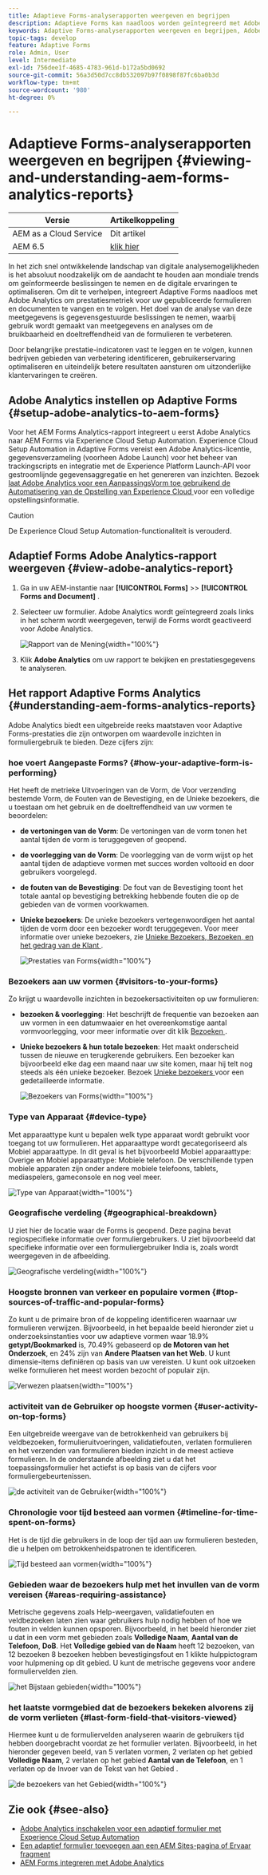 ```yaml
---
title: Adaptieve Forms-analyserapporten weergeven en begrijpen
description: Adaptieve Forms kan naadloos worden geïntegreerd met Adobe Analytics om prestatiegegevens voor gepubliceerde formulieren en documenten vast te leggen en bij te houden.
keywords: Adaptive Forms-analyserapporten weergeven en begrijpen, Adobe-analyserapport, Forms Analytics-rapport
topic-tags: develop
feature: Adaptive Forms
role: Admin, User
level: Intermediate
exl-id: 756dee1f-4685-4783-961d-b172a5bd0692
source-git-commit: 56a3d50d7cc8db532097b97f0898f87fc6ba0b3d
workflow-type: tm+mt
source-wordcount: '980'
ht-degree: 0%

---
```


# Adaptieve Forms-analyserapporten weergeven en begrijpen {#viewing-and-understanding-aem-forms-analytics-reports}

| Versie | Artikelkoppeling |
| -------- | ---------------------------- |
| AEM as a Cloud Service | Dit artikel |
| AEM 6.5 | [ klik hier ](https://experienceleague.adobe.com/docs/experience-manager-65/forms/integrate-aem-forms-with-experience-cloud-solutions/view-understand-aem-forms-analytics-reports.html?lang=nl-NL) |

In het zich snel ontwikkelende landschap van digitale analysemogelijkheden is het absoluut noodzakelijk om de aandacht te houden aan mondiale trends om geïnformeerde beslissingen te nemen en de digitale ervaringen te optimaliseren. Om dit te verhelpen, integreert Adaptive Forms naadloos met Adobe Analytics om prestatiesmetriek voor uw gepubliceerde formulieren en documenten te vangen en te volgen. Het doel van de analyse van deze meetgegevens is gegevensgestuurde beslissingen te nemen, waarbij gebruik wordt gemaakt van meetgegevens en analyses om de bruikbaarheid en doeltreffendheid van de formulieren te verbeteren.

Door belangrijke prestatie-indicatoren vast te leggen en te volgen, kunnen bedrijven gebieden van verbetering identificeren, gebruikerservaring optimaliseren en uiteindelijk betere resultaten aansturen om uitzonderlijke klantervaringen te creëren.

## Adobe Analytics instellen op Adaptive Forms {#setup-adobe-analytics-to-aem-forms}

Voor het AEM Forms Analytics-rapport integreert u eerst Adobe Analytics naar AEM Forms via Experience Cloud Setup Automation. Experience Cloud Setup Automation in Adaptive Forms vereist een Adobe Analytics-licentie, gegevensverzameling (voorheen Adobe Launch) voor het beheer van trackingscripts en integratie met de Experience Platform Launch-API voor gestroomlijnde gegevensaggregatie en het genereren van inzichten. Bezoek [ laat Adobe Analytics voor een AanpassingsVorm toe gebruikend de Automatisering van de Opstelling van Experience Cloud ](/help/forms/enable-adobe-analytics-adaptive-form-using-experience-cloud-setup-automation.md) voor een volledige opstellingsinformatie.

>[!CAUTION]
>
>De Experience Cloud Setup Automation-functionaliteit is verouderd.

## Adaptief Forms Adobe Analytics-rapport weergeven {#view-adobe-analytics-report}

1. Ga in uw AEM-instantie naar **[!UICONTROL Forms]** >> **[!UICONTROL Forms and Document]** .
1. Selecteer uw formulier. Adobe Analytics wordt geïntegreerd zoals links in het scherm wordt weergegeven, terwijl de Forms wordt geactiveerd voor Adobe Analytics.

   ![ Rapport van de Mening ](assets/activ-aa.png){width="100%"}

1. Klik **Adobe Analytics** om uw rapport te bekijken en prestatiesgegevens te analyseren.

## Het rapport Adaptive Forms Analytics {#understanding-aem-forms-analytics-reports}

Adobe Analytics biedt een uitgebreide reeks maatstaven voor Adaptive Forms-prestaties die zijn ontworpen om waardevolle inzichten in formuliergebruik te bieden. Deze cijfers zijn:

### **hoe voert Aangepaste Forms?** {#how-your-adaptive-form-is-performing}

Het heeft de metrieke Uitvoeringen van de Vorm, de Voor verzending bestemde Vorm, de Fouten van de Bevestiging, en de Unieke bezoekers, die u toestaan om het gebruik en de doeltreffendheid van uw vormen te beoordelen:

* **de vertoningen van de Vorm**: De vertoningen van de vorm tonen het aantal tijden de vorm is teruggegeven of geopend.

* **de voorlegging van de Vorm**: De voorlegging van de vorm wijst op het aantal tijden de adaptieve vormen met succes worden voltooid en door gebruikers voorgelegd.

* **de fouten van de Bevestiging**: De fout van de Bevestiging toont het totale aantal op bevestiging betrekking hebbende fouten die op de gebieden van de vormen voorkwamen.

* **Unieke bezoekers**: De unieke bezoekers vertegenwoordigen het aantal tijden de vorm door een bezoeker wordt teruggegeven. Voor meer informatie over unieke bezoekers, zie [ Unieke Bezoekers, Bezoeken, en het gedrag van de Klant ](https://experienceleague.adobe.com/docs/analytics/components/metrics/visits.html?lang=nl-NL).

  ![ Prestaties van Forms ](assets/forms-performance.png){width="100%"}

### **Bezoekers aan uw vormen** {#visitors-to-your-forms}

Zo krijgt u waardevolle inzichten in bezoekersactiviteiten op uw formulieren:

* **bezoeken &amp; voorlegging**: Het beschrijft de frequentie van bezoeken aan uw vormen in een datumwaaier en het overeenkomstige aantal vormvoorlegging, voor meer informatie over dit klik [ Bezoeken ](https://experienceleague.adobe.com/docs/analytics/components/metrics/visits.html?lang=nl-NL).
* **Unieke bezoekers &amp; hun totale bezoeken**: Het maakt onderscheid tussen de nieuwe en terugkerende gebruikers. Een bezoeker kan bijvoorbeeld elke dag een maand naar uw site komen, maar hij telt nog steeds als één unieke bezoeker. Bezoek [ Unieke bezoekers ](https://experienceleague.adobe.com/docs/analytics/components/metrics/unique-visitors.html?lang=nl-NL) voor een gedetailleerde informatie.

  ![ Bezoekers van Forms ](assets/forms-visitors.png){width="100%"}

### **Type van Apparaat** {#device-type}

Met apparaattype kunt u bepalen welk type apparaat wordt gebruikt voor toegang tot uw formulieren. Het apparaattype wordt gecategoriseerd als Mobiel apparaattype. In dit geval is het bijvoorbeeld Mobiel apparaattype: Overige en Mobiel apparaattype: Mobiele telefoon. De verschillende typen mobiele apparaten zijn onder andere mobiele telefoons, tablets, mediaspelers, gameconsole en nog veel meer.

![ Type van Apparaat ](assets/device-type.png){width="100%"}

### **Geografische verdeling** {#geographical-breakdown}

U ziet hier de locatie waar de Forms is geopend. Deze pagina bevat regiospecifieke informatie over formuliergebruikers. U ziet bijvoorbeeld dat specifieke informatie over een formuliergebruiker India is, zoals wordt weergegeven in de afbeelding.

![ Geografische verdeling ](assets/geographical-breakdown.png){width="100%"}

### **Hoogste bronnen van verkeer en populaire vormen** {#top-sources-of-traffic-and-popular-forms}

Zo kunt u de primaire bron of de koppeling identificeren waarnaar uw formulieren verwijzen. Bijvoorbeeld, in het bepaalde beeld hieronder ziet u onderzoeksinstanties voor uw adaptieve vormen waar 18.9% **getypt/Bookmarked** is, 70.49% gebaseerd op **de Motoren van het Onderzoek**, en 24% zijn van **Andere Plaatsen van het Web**. U kunt dimensie-items definiëren op basis van uw vereisten. U kunt ook uitzoeken welke formulieren het meest worden bezocht of populair zijn.

![ Verwezen plaatsen ](assets/referred-sites.png){width="100%"}

### **activiteit van de Gebruiker op hoogste vormen** {#user-activity-on-top-forms}

Een uitgebreide weergave van de betrokkenheid van gebruikers bij veldbezoeken, formulieruitvoeringen, validatiefouten, verlaten formulieren en het verzenden van formulieren bieden inzicht in de meest actieve formulieren. In de onderstaande afbeelding ziet u dat het toepassingsformulier het actiefst is op basis van de cijfers voor formuliergebeurtenissen.

![ de activiteit van de Gebruiker ](assets/user-activity.png){width="100%"}

### **Chronologie voor tijd besteed aan vormen** {#timeline-for-time-spent-on-forms}

Het is de tijd die gebruikers in de loop der tijd aan uw formulieren besteden, die u helpen om betrokkenheidspatronen te identificeren.

![ Tijd besteed aan vormen ](assets/time-spent-on-forms.png){width="100%"}

### **Gebieden waar de bezoekers hulp met het invullen van de vorm** vereisen {#areas-requiring-assistance}

Metrische gegevens zoals Help-weergaven, validatiefouten en veldbezoeken laten zien waar gebruikers hulp nodig hebben of hoe we fouten in velden kunnen opsporen. Bijvoorbeeld, in het beeld hieronder ziet u dat in een vorm met gebieden zoals **Volledige Naam**, **Aantal van de Telefoon**, **DoB**. Het **Volledige gebied van de Naam** heeft 12 bezoeken, van 12 bezoeken 8 bezoeken hebben bevestigingsfout en 1 klikte hulppictogram voor hulpmening op dit gebied. U kunt de metrische gegevens voor andere formuliervelden zien.

![ het Bijstaan gebieden ](assets/assisting-areas.png){width="100%"}

### **het laatste vormgebied dat de bezoekers bekeken alvorens zij de vorm** verlieten {#last-form-field-that-visitors-viewed}

Hiermee kunt u de formuliervelden analyseren waarin de gebruikers tijd hebben doorgebracht voordat ze het formulier verlaten. Bijvoorbeeld, in het hieronder gegeven beeld, van 5 verlaten vormen, 2 verlaten op het gebied **Volledige Naam**, 2 verlaten op het gebied **Aantal van de Telefoon**, en 1 verlaten op de Invoer van de Tekst van het Gebied **&#x200B;**.

![ de bezoekers van het Gebied ](assets/field-visitors.png){width="100%"}

## Zie ook {#see-also}

* [Adobe Analytics inschakelen voor een adaptief formulier met Experience Cloud Setup Automation](/help/forms/enable-adobe-analytics-adaptive-form-using-experience-cloud-setup-automation.md)
* [Een adaptief formulier toevoegen aan een AEM Sites-pagina of Ervaar fragment](/help/forms/create-or-add-an-adaptive-form-to-aem-sites-page.md)
* [AEM Forms integreren met Adobe Analytics](/help/forms/integrate-aem-forms-with-adobe-analytics.md)
